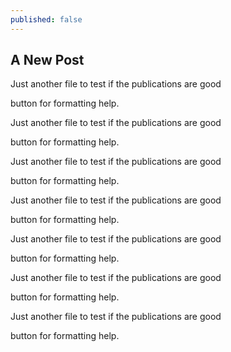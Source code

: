 ```yaml
---
published: false
---
```

## A New Post
Just another file to test if the publications are good

button for formatting help.


Just another file to test if the publications are good

button for formatting help.



Just another file to test if the publications are good

button for formatting help.


Just another file to test if the publications are good

button for formatting help.



Just another file to test if the publications are good

button for formatting help.




Just another file to test if the publications are good

button for formatting help.


Just another file to test if the publications are good

button for formatting help.

